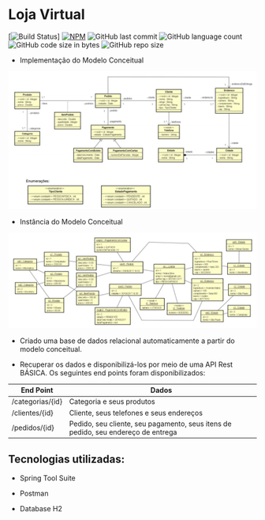 # Loja Virtual
[![Build Status](https://travis-ci.org/fredericoahb/spring-boot-ionic-backend.svg?branch=master)]
[![NPM](https://img.shields.io/npm/l/react)](https://github.com/fredericoahb/citacoes/blob/master/LICENSE) 
![GitHub last commit](https://img.shields.io/github/last-commit/fredericoahb/sds)
![GitHub language count](https://img.shields.io/github/languages/count/fredericoahb/sds)
![GitHub code size in bytes](https://img.shields.io/github/languages/code-size/fredericoahb/sds)
![GitHub repo size](https://img.shields.io/github/repo-size/fredericoahb/sds)

* Implementação do Modelo Conceitual
<img src="Diagrama de Classes Loja Virtual.png"/>

* Instância do Modelo Conceitual
<img src="Instancia do Modelo Conceitual.png"/>

* Criado uma base de dados relacional automaticamente a partir do modelo conceitual.

* Recuperar os dados e disponibilizá-los por meio de uma API Rest BÁSICA. Os seguintes end points foram disponibilizados:

| End Point  |  Dados  |
| ------------------- | ------------------- |
|  /categorias/{id} |  Categoria e seus produtos |
|  /clientes/{id} |  Cliente, seus telefones e seus endereços |
|  /pedidos/{id} |  Pedido, seu cliente, seu pagamento, seus itens de pedido, seu endereço de entrega |

## Tecnologias utilizadas:

* Spring Tool Suite

* Postman

* Database H2




